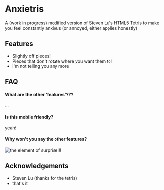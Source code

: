
# Anxietris

A (work in progress) modified version of Steven Lu's HTML5 Tetris to make you feel constantly anxious (or annoyed, either applies honestly)


## Features

- Slightly off pieces!
- Pieces that don't rotate where you want them to!
- i'm not telling you any more
## FAQ

#### What are the other 'features'???

...

#### Is this mobile friendly?

yeah!

#### Why won't you say the other features?

![the element of surprise!!!](https://c.tenor.com/CpMcOSzFKwYAAAAC/tenor.gif)


## Acknowledgements

 - Steven Lu (thanks for the tetris)
 - that's it
